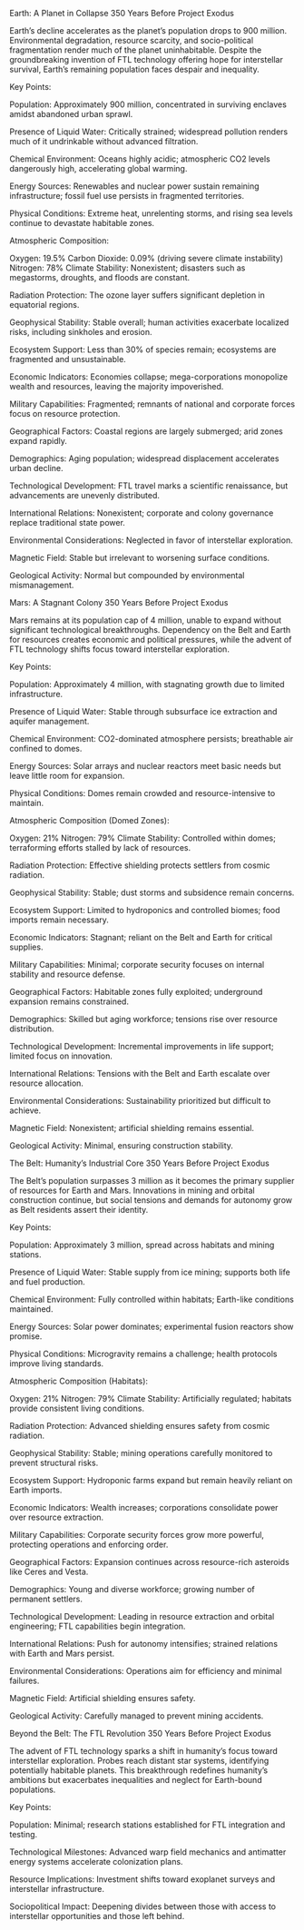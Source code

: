 Earth: A Planet in Collapse
350 Years Before Project Exodus

Earth’s decline accelerates as the planet’s population drops to 900 million. Environmental degradation, resource scarcity, and socio-political fragmentation render much of the planet uninhabitable. Despite the groundbreaking invention of FTL technology offering hope for interstellar survival, Earth’s remaining population faces despair and inequality.

Key Points:

Population: Approximately 900 million, concentrated in surviving enclaves amidst abandoned urban sprawl.

Presence of Liquid Water: Critically strained; widespread pollution renders much of it undrinkable without advanced filtration.

Chemical Environment: Oceans highly acidic; atmospheric CO2 levels dangerously high, accelerating global warming.

Energy Sources: Renewables and nuclear power sustain remaining infrastructure; fossil fuel use persists in fragmented territories.

Physical Conditions: Extreme heat, unrelenting storms, and rising sea levels continue to devastate habitable zones.

Atmospheric Composition:

Oxygen: 19.5%
Carbon Dioxide: 0.09% (driving severe climate instability)
Nitrogen: 78%
Climate Stability: Nonexistent; disasters such as megastorms, droughts, and floods are constant.

Radiation Protection: The ozone layer suffers significant depletion in equatorial regions.

Geophysical Stability: Stable overall; human activities exacerbate localized risks, including sinkholes and erosion.

Ecosystem Support: Less than 30% of species remain; ecosystems are fragmented and unsustainable.

Economic Indicators: Economies collapse; mega-corporations monopolize wealth and resources, leaving the majority impoverished.

Military Capabilities: Fragmented; remnants of national and corporate forces focus on resource protection.

Geographical Factors: Coastal regions are largely submerged; arid zones expand rapidly.

Demographics: Aging population; widespread displacement accelerates urban decline.

Technological Development: FTL travel marks a scientific renaissance, but advancements are unevenly distributed.

International Relations: Nonexistent; corporate and colony governance replace traditional state power.

Environmental Considerations: Neglected in favor of interstellar exploration.

Magnetic Field: Stable but irrelevant to worsening surface conditions.

Geological Activity: Normal but compounded by environmental mismanagement.

Mars: A Stagnant Colony
350 Years Before Project Exodus

Mars remains at its population cap of 4 million, unable to expand without significant technological breakthroughs. Dependency on the Belt and Earth for resources creates economic and political pressures, while the advent of FTL technology shifts focus toward interstellar exploration.

Key Points:

Population: Approximately 4 million, with stagnating growth due to limited infrastructure.

Presence of Liquid Water: Stable through subsurface ice extraction and aquifer management.

Chemical Environment: CO2-dominated atmosphere persists; breathable air confined to domes.

Energy Sources: Solar arrays and nuclear reactors meet basic needs but leave little room for expansion.

Physical Conditions: Domes remain crowded and resource-intensive to maintain.

Atmospheric Composition (Domed Zones):

Oxygen: 21%
Nitrogen: 79%
Climate Stability: Controlled within domes; terraforming efforts stalled by lack of resources.

Radiation Protection: Effective shielding protects settlers from cosmic radiation.

Geophysical Stability: Stable; dust storms and subsidence remain concerns.

Ecosystem Support: Limited to hydroponics and controlled biomes; food imports remain necessary.

Economic Indicators: Stagnant; reliant on the Belt and Earth for critical supplies.

Military Capabilities: Minimal; corporate security focuses on internal stability and resource defense.

Geographical Factors: Habitable zones fully exploited; underground expansion remains constrained.

Demographics: Skilled but aging workforce; tensions rise over resource distribution.

Technological Development: Incremental improvements in life support; limited focus on innovation.

International Relations: Tensions with the Belt and Earth escalate over resource allocation.

Environmental Considerations: Sustainability prioritized but difficult to achieve.

Magnetic Field: Nonexistent; artificial shielding remains essential.

Geological Activity: Minimal, ensuring construction stability.

The Belt: Humanity’s Industrial Core
350 Years Before Project Exodus

The Belt’s population surpasses 3 million as it becomes the primary supplier of resources for Earth and Mars. Innovations in mining and orbital construction continue, but social tensions and demands for autonomy grow as Belt residents assert their identity.

Key Points:

Population: Approximately 3 million, spread across habitats and mining stations.

Presence of Liquid Water: Stable supply from ice mining; supports both life and fuel production.

Chemical Environment: Fully controlled within habitats; Earth-like conditions maintained.

Energy Sources: Solar power dominates; experimental fusion reactors show promise.

Physical Conditions: Microgravity remains a challenge; health protocols improve living standards.

Atmospheric Composition (Habitats):

Oxygen: 21%
Nitrogen: 79%
Climate Stability: Artificially regulated; habitats provide consistent living conditions.

Radiation Protection: Advanced shielding ensures safety from cosmic radiation.

Geophysical Stability: Stable; mining operations carefully monitored to prevent structural risks.

Ecosystem Support: Hydroponic farms expand but remain heavily reliant on Earth imports.

Economic Indicators: Wealth increases; corporations consolidate power over resource extraction.

Military Capabilities: Corporate security forces grow more powerful, protecting operations and enforcing order.

Geographical Factors: Expansion continues across resource-rich asteroids like Ceres and Vesta.

Demographics: Young and diverse workforce; growing number of permanent settlers.

Technological Development: Leading in resource extraction and orbital engineering; FTL capabilities begin integration.

International Relations: Push for autonomy intensifies; strained relations with Earth and Mars persist.

Environmental Considerations: Operations aim for efficiency and minimal failures.

Magnetic Field: Artificial shielding ensures safety.

Geological Activity: Carefully managed to prevent mining accidents.

Beyond the Belt: The FTL Revolution
350 Years Before Project Exodus

The advent of FTL technology sparks a shift in humanity’s focus toward interstellar exploration. Probes reach distant star systems, identifying potentially habitable planets. This breakthrough redefines humanity’s ambitions but exacerbates inequalities and neglect for Earth-bound populations.

Key Points:

Population: Minimal; research stations established for FTL integration and testing.

Technological Milestones: Advanced warp field mechanics and antimatter energy systems accelerate colonization plans.

Resource Implications: Investment shifts toward exoplanet surveys and interstellar infrastructure.

Sociopolitical Impact: Deepening divides between those with access to interstellar opportunities and those left behind.
